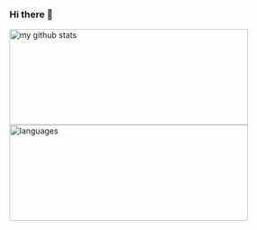 ### Hi there 👋

<!--
**jahnli/jahnli** is a ✨ _special_ ✨ repository because its `README.md` (this file) appears on your GitHub profile.

Here are some ideas to get you started:

- 🔭 I’m currently working on ...
- 🌱 I’m currently learning ...
- 👯 I’m looking to collaborate on ...
- 🤔 I’m looking for help with ...
- 💬 Ask me about ...
- 📫 How to reach me: ...
- 😄 Pronouns: ...
- ⚡ Fun fact: ...
-->


<p align="left">
  <img align="center" src="https://github-readme-stats.vercel.app/api?username=jahnli&count_private=true&hide=prs&bg_color=30,e96443,904e95&title_color=fff&text_color=fff" alt="my github stats" width="423" height="170"  /> 
  <img align="center" src="https://github-readme-stats.vercel.app/api/top-langs/?username=jahnli&layout=compact&bg_color=30,e96443,904e95&title_color=fff&text_color=fff" alt="languages" width="423" height="170"  />
</p>
